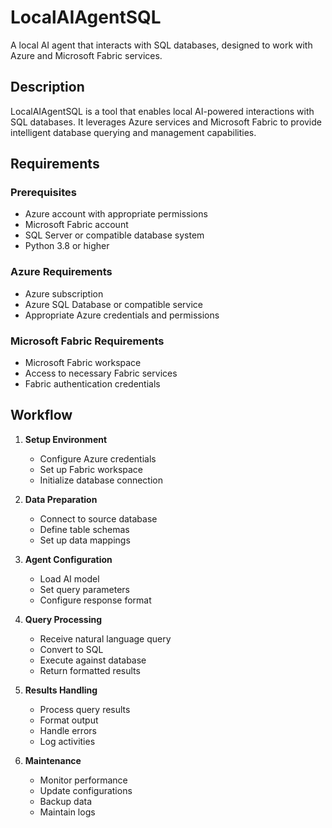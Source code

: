# LocalAIAgentSQL

A local AI agent that interacts with SQL databases, designed to work with Azure and Microsoft Fabric services.

## Description

LocalAIAgentSQL is a tool that enables local AI-powered interactions with SQL databases. It leverages Azure services and Microsoft Fabric to provide intelligent database querying and management capabilities.

## Requirements

### Prerequisites
- Azure account with appropriate permissions
- Microsoft Fabric account
- SQL Server or compatible database system
- Python 3.8 or higher

### Azure Requirements
- Azure subscription
- Azure SQL Database or compatible service
- Appropriate Azure credentials and permissions

### Microsoft Fabric Requirements
- Microsoft Fabric workspace
- Access to necessary Fabric services
- Fabric authentication credentials

## Workflow

1. **Setup Environment**
   - Configure Azure credentials
   - Set up Fabric workspace
   - Initialize database connection

2. **Data Preparation**
   - Connect to source database
   - Define table schemas
   - Set up data mappings

3. **Agent Configuration**
   - Load AI model
   - Set query parameters
   - Configure response format

4. **Query Processing**
   - Receive natural language query
   - Convert to SQL
   - Execute against database
   - Return formatted results

5. **Results Handling**
   - Process query results
   - Format output
   - Handle errors
   - Log activities

6. **Maintenance**
   - Monitor performance
   - Update configurations
   - Backup data
   - Maintain logs

